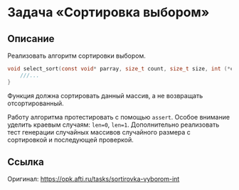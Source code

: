 # Задача «Сортировка выбором»
## Описание
Реализовать алгоритм сортировки выбором.
```C
void select_sort(const void* parray, size_t count, size_t size, int (*cmp)(const void*, const void*)){
    ///...
}
```
Функция должна сортировать данный массив, а не возвращать отсортированный.

Работу алгоритма протестировать с помощью `assert`. Особое внимание уделить краевым случаям: `len=0`, `len=1`. Дополнительно реализовать тест генерации случайных массивов случайного размера с сортировкой и последующей проверкой.
## Ссылка
Оригинал: https://opk.afti.ru/tasks/sortirovka-vyborom-int